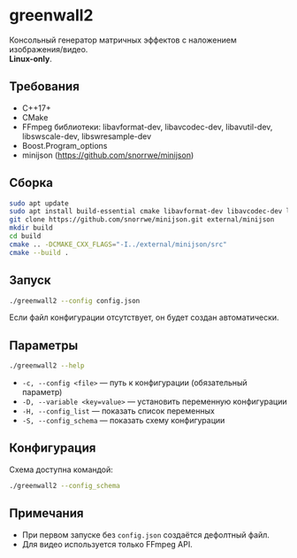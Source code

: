 # greenwall2

Консольный генератор матричных эффектов с наложением изображения/видео.  
**Linux-only**.

## Требования

- C++17+
- CMake
- FFmpeg библиотеки: libavformat-dev, libavcodec-dev, libavutil-dev, libswscale-dev, libswresample-dev
- Boost.Program_options
- minijson (https://github.com/snorrwe/minijson)

## Сборка

```bash
sudo apt update
sudo apt install build-essential cmake libavformat-dev libavcodec-dev libavutil-dev libswscale-dev libswresample-dev libboost-program-options-dev
git clone https://github.com/snorrwe/minijson.git external/minijson
mkdir build
cd build
cmake .. -DCMAKE_CXX_FLAGS="-I../external/minijson/src"
cmake --build .
```

## Запуск

```bash
./greenwall2 --config config.json
```

Если файл конфигурации отсутствует, он будет создан автоматически.

## Параметры

```bash
./greenwall2 --help
```

- `-c, --config <file>` — путь к конфигурации (обязательный параметр)
- `-D, --variable <key=value>` — установить переменную конфигурации
- `-H, --config_list` — показать список переменных
- `-S, --config_schema` — показать схему конфигурации

## Конфигурация

Схема доступна командой:

```bash
./greenwall2 --config_schema
```

## Примечания

- При первом запуске без `config.json` создаётся дефолтный файл.
- Для видео используется только FFmpeg API.
